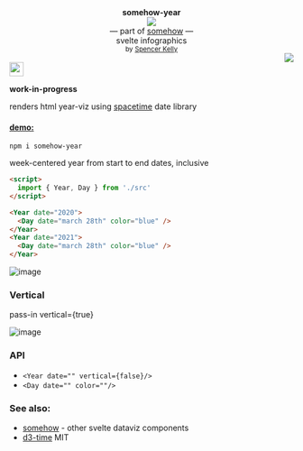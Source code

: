 <div align="center">
  <div><b>somehow-year</b></div>
  <img src="https://user-images.githubusercontent.com/399657/68222691-6597f180-ffb9-11e9-8a32-a7f38aa8bded.png"/>
  <div>— part of <a href="https://github.com/spencermountain/somehow">somehow</a> —</div>
  <div>svelte infographics</div>
  <div align="center">
    <sub>
      by
      <a href="https://spencermounta.in/">Spencer Kelly</a> 
    </sub>
  </div>
</div>
<div align="right">
  <a href="https://npmjs.org/package/somehow-year">
    <img src="https://img.shields.io/npm/v/somehow-year.svg?style=flat-square" />
  </a>
</div>
<img height="25px" src="https://user-images.githubusercontent.com/399657/68221862-17ceb980-ffb8-11e9-87d4-7b30b6488f16.png"/>

**work-in-progress**

renders html year-viz using [spacetime](https://github.com/spencermountain/spacetime) date library

<h4><a href="https://spencermounta.in/somehow-year/">demo:</a></h4>

`npm i somehow-year`

week-centered year from start to end dates, inclusive

```html
<script>
  import { Year, Day } from './src'
</script>

<Year date="2020">
  <Day date="march 28th" color="blue" />
</Year>
<Year date="2021">
  <Day date="march 28th" color="blue" />
</Year>
```

![image](https://user-images.githubusercontent.com/399657/93631446-9ad2e580-f9b9-11ea-8d55-d3ed0739e28b.png)

### Vertical

pass-in vertical={true}

![image](https://user-images.githubusercontent.com/399657/93631491-afaf7900-f9b9-11ea-96f7-b0a2ae394b52.png)

### API

- `<Year date="" vertical={false}/>`
- `<Day date="" color=""/>`

### See also:

- [somehow](https://github.com/spencermountain/somehow) - other svelte dataviz components
- [d3-time](https://github.com/d3/d3-time)
  MIT
